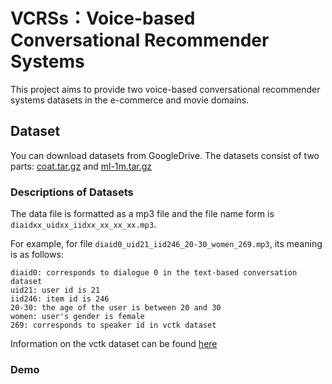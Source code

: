 # VCRSs：Voice-based Conversational Recommender Systems
This project aims to provide two voice-based conversational recommender systems datasets in the e-commerce and movie domains.

## Dataset
You can download datasets from GoogleDrive. The datasets consist of two parts: [coat.tar.gz](https://drive.google.com/file/d/1FnpYhMaeskckxGheKjar0U4YHIdDKM6K/view?usp=share_link) and [ml-1m.tar.gz](https://drive.google.com/file/d/1FnpYhMaeskckxGheKjar0U4YHIdDKM6K/view?usp=share_link)

### Descriptions of Datasets
The data file is formatted as a mp3 file and the file name form is `diaidxx_uidxx_iidxx_xx_xx_xx.mp3`.

For example, for file `diaid0_uid21_iid246_20-30_women_269.mp3`, its meaning is as follows:
```
diaid0: corresponds to dialogue 0 in the text-based conversation dataset
uid21: user id is 21
iid246: item id is 246
20-30: the age of the user is between 20 and 30
women: user's gender is female
269: corresponds to speaker id in vctk dataset
```
Information on the vctk dataset can be found [here](www.udialogue.org/download/cstr-vctk-corpus.html)

### Demo





